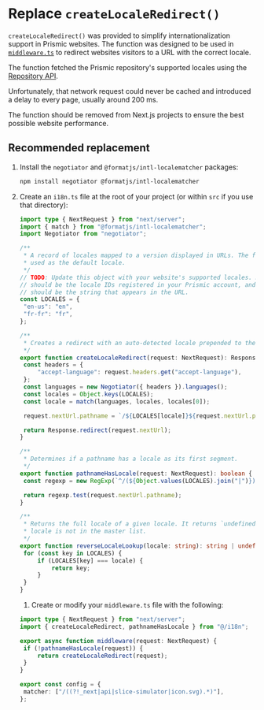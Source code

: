 # Replace `createLocaleRedirect()`

`createLocaleRedirect()` was provided to simplify internationalization support in Prismic websites. The function was designed to be used in [`middleware.ts`](https://nextjs.org/docs/app/building-your-application/routing/middleware) to redirect websites visitors to a URL with the correct locale.

The function fetched the Prismic repository's supported locales using the [Repository API](https://prismic.io/docs/repository-api-technical-reference).

Unfortunately, that network request could never be cached and introduced a delay to every page, usually around 200 ms.

The function should be removed from Next.js projects to ensure the best possible website performance.

## Recommended replacement

1. Install the `negotiator` and `@formatjs/intl-localematcher` packages:

   ```sh
   npm install negotiator @formatjs/intl-localematcher
   ```

1. Create an `i18n.ts` file at the root of your project (or within `src` if you use that directory):

   ```ts
   import type { NextRequest } from "next/server";
   import { match } from "@formatjs/intl-localematcher";
   import Negotiator from "negotiator";

   /**
    * A record of locales mapped to a version displayed in URLs. The first entry is
    * used as the default locale.
    */
   // TODO: Update this object with your website's supported locales. Keys
   // should be the locale IDs registered in your Prismic account, and values
   // should be the string that appears in the URL.
   const LOCALES = {
   	"en-us": "en",
   	"fr-fr": "fr",
   };

   /**
    * Creates a redirect with an auto-detected locale prepended to the URL.
    */
   export function createLocaleRedirect(request: NextRequest): Response {
   	const headers = {
   		"accept-language": request.headers.get("accept-language"),
   	};
   	const languages = new Negotiator({ headers }).languages();
   	const locales = Object.keys(LOCALES);
   	const locale = match(languages, locales, locales[0]);

   	request.nextUrl.pathname = `/${LOCALES[locale]}${request.nextUrl.pathname}`;

   	return Response.redirect(request.nextUrl);
   }

   /**
    * Determines if a pathname has a locale as its first segment.
    */
   export function pathnameHasLocale(request: NextRequest): boolean {
   	const regexp = new RegExp(`^/(${Object.values(LOCALES).join("|")})(\/|$)`);

   	return regexp.test(request.nextUrl.pathname);
   }

   /**
    * Returns the full locale of a given locale. It returns `undefined` if the
    * locale is not in the master list.
    */
   export function reverseLocaleLookup(locale: string): string | undefined {
   	for (const key in LOCALES) {
   		if (LOCALES[key] === locale) {
   			return key;
   		}
   	}
   }
   ```

   1. Create or modify your `middleware.ts` file with the following:

   ```ts
   import type { NextRequest } from "next/server";
   import { createLocaleRedirect, pathnameHasLocale } from "@/i18n";

   export async function middleware(request: NextRequest) {
   	if (!pathnameHasLocale(request)) {
   		return createLocaleRedirect(request);
   	}
   }

   export const config = {
   	matcher: ["/((?!_next|api|slice-simulator|icon.svg).*)"],
   };
   ```
